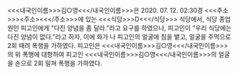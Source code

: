 <<<내국인이름>>>김○영<<</내국인이름>>>은 2020. 07. 12. 02:30경 <<<주소>>><주소><<</주소>>>에 있는 <<<식당>>>D<<</식당>>> 식당에서, 식당 종업원인 피고인에게 "다진 양념을 좀 달라."라고 요구를 하였으나, 피고인이 "우리 식당에는 다진 양념이 없다."라고 하자, 이에 화가 나 피고인의 얼굴에 침을 뱉고, 얼굴을 주먹으로 2회 때려 폭행을 가하였다.
피고인은 <<<내국인이름>>>김○영<<</내국인이름>>>의 위 폭행에 대항하여 피고인 <<<내국인이름>>>김○영<<</내국인이름>>>의 얼굴을 손으로 2회 밀쳐 폭행을 가하였다.